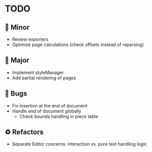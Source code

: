 # TODO

## 🔧 Minor

- Review exporters
- Optimize page calculations (check offsets instead of reparsing)

## 🚀 Major

- Implement styleManager
- Add partial rendering of pages

## 🐛 Bugs

- Fix insertion at the end of document
- Handle end of document globally
  - Check bounds handling in piece table

## ♻️ Refactors

- Separate Editor concerns: interaction vs. pure text handling logic

